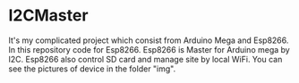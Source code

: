 # I2CMaster

It's my complicated project which consist from Arduino Mega and Esp8266. In this repository code for Esp8266. Esp8266 is Master for Arduino mega by I2C. Esp8266 also control
SD card and manage site by local WiFi. You can see the pictures of device in the folder "img".
